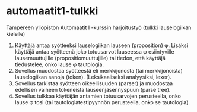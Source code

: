 # automaatit1-tulkki
Tampereen yliopiston Automaatit I -kurssin harjoitustyö (tulkki lauselogiikan kielelle)

1. Käyttäjä antaa syötteeksi lauselogiikan lauseen (proposition) φ. Lisäksi käyttäjä antaa syötteenä joko totuusarvot lauseessa φ esiintyville lausemuuttujille (propositiomuuttujille) tai tiedon, että käyttäjä tiedustelee, onko lause φ tautologia.
2. Sovellus muodostaa syötteestä eli merkkijonosta (tai merkkijonoista) lauselogiikan sanoja (token). (Leksikaaliseksi analyysiksi, lexer).  
3. Sovellus tarkistaa syötteen oikeellisuuden (parser) ja muodostaa edellisen vaiheen tokeneista lauseenjäsennyspuun (parse tree). 
4. Sovellus tulkkaa käyttäjän antamien totuusarvojen perusteella, onko lause φ tosi (tai tautologiatestipyynnön perusteella, onko se tautologia).
